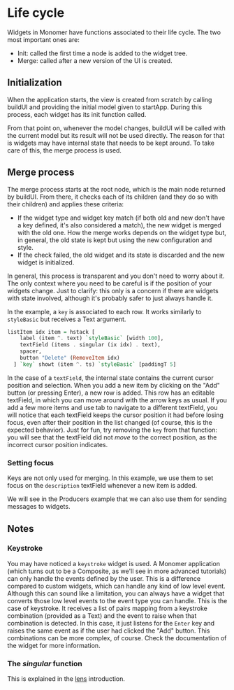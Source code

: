 # Life cycle

Widgets in Monomer have functions associated to their life cycle. The two most
important ones are:

- Init: called the first time a node is added to the widget tree.
- Merge: called after a new version of the UI is created.

## Initialization

When the application starts, the view is created from scratch by calling buildUI
and providing the initial model given to startApp. During this process, each
widget has its init function called.

From that point on, whenever the model changes, buildUI will be called with the
current model but its result will not be used directly. The reason for that is
widgets may have internal state that needs to be kept around. To take care of
this, the merge process is used.

## Merge process

The merge process starts at the root node, which is the main node returned by
buildUI. From there, it checks each of its children (and they do so with their
children) and applies these criteria:

- If the widget type and widget key match (if both old and new don't have a key
  defined, it's also considered a match), the new widget is merged with the old
  one. How the merge works depends on the widget type but, in general, the old
  state is kept but using the new configuration and style.
- If the check failed, the old widget and its state is discarded and the new
  widget is initialized.

In general, this process is transparent and you don't need to worry about it.
The only context where you need to be careful is if the position of your widgets
change. Just to clarify: this only is a concern if there are widgets with state
involved, although it's probably safer to just always handle it.

In the example, a `key` is associated to each row. It works similarly to `styleBasic`
but receives a Text argument.

```haskell
listItem idx item = hstack [
    label (item ^. text) `styleBasic` [width 100],
    textField (items . singular (ix idx) . text),
    spacer,
    button "Delete" (RemoveItem idx)
  ] `key` showt (item ^. ts) `styleBasic` [paddingT 5]
```

In the case of a `textField`, the internal state contains the current cursor
position and selection. When you add a new item by clicking on the "Add" button
(or pressing Enter), a new row is added. This row has an editable textField, in
which you can move around with the arrow keys as usual. If you add a few more
items and use tab to navigate to a different textField, you will notice that
each textField keeps the cursor position it had before losing focus, even after
their position in the list changed (of course, this is the expected behavior).
Just for fun, try removing the `key` from that function: you will see that the
textField did not _move_ to the correct position, as the incorrect cursor
position indicates.

### Setting focus

Keys are not only used for merging. In this example, we use them to set focus on
the `description` textField whenever a new item is added.

We will see in the Producers example that we can also use them for sending
messages to widgets.

## Notes

### Keystroke

You may have noticed a `keystroke` widget is used. A Monomer application (which
turns out to be a Composite, as we'll see in more advanced tutorials) can only
handle the events defined by the user. This is a difference compared to custom
widgets, which can handle any kind of low level event. Although this can sound
like a limitation, you can always have a widget that converts those low level
events to the event type you can handle. This is the case of keystroke. It
receives a list of pairs mapping from a keystroke combination (provided as a
Text) and the event to raise when that combination is detected. In this case, it
just listens for the `Enter` key and raises the same event as if the user had
clicked the "Add" button. This combinations can be more complex, of course.
Check the documentation of the widget for more information.

### The _singular_ function

This is explained in the [lens](external/01-lenses.md) introduction.
